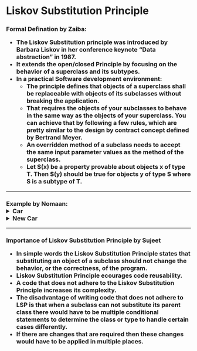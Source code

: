 <h1>Liskov Substitution Principle<br>



<h3> Formal Defination by Zaiba:

* The Liskov Substitution principle was introduced by Barbara Liskov in her conference keynote “Data abstraction” in 1987.
* It extends the open/closed Principle by focusing on the behavior of a superclass and its subtypes.
* In a practical Software development environment:
  - The principle defines that objects of a superclass shall be replaceable with objects of its subclasses without breaking the application.
  - That requires the objects of your subclasses to behave in the same way as the objects of your superclass. You can achieve that by following a few rules, which are pretty similar to the design by contract concept defined by   Bertrand Meyer.
  - An overridden method of a subclass needs to accept the same input parameter values as the method of the superclass.
  - Let $(x) be a property provable about objects x of type T. Then $(y) should be true for objects y of type S where S is a subtype of T.
___
<h3> Example by Nomaan:

<details>
<summary>Car</summary>

```c++
class Car
{
	public:
		void drive();
		void seatBelt();
		void airBag();
		void shiftGear();
		void fuelIndicator();
}
class Ford: public Car
{
	/*
	Can use Drive function
	Can use fuelIndicator
	.....
	*/
}
class Toyota: public Car
{
	/*
	Can use Drive function
	Can use fuelIndicator
	....
	*/
}
```
Ford and Toyota can completely replace any instance of Car, hence LSP is obeyed here.
</details>
<details>
<summary>New Car</summary>

```c++
class Car
{
	public:
		void drive();
		void seatBelt();
		void airBag();
		void shiftGear();
		void fuelIndicator();
}
class Ford: public Car{}
class Toyota: public Car{}
class Tesla: public Car
{
	void shiftGear()
	{
		/*
			Set a message? Do nothing? Nope
			It may be used to update some private members
			Can be used differently for this sub type
		*/
	}
}
```
* In this case we can either divide the class Car:
   - Gas Car
   - Electric Car<br>
   Where each sub type can make use of its own functions and have common ones in class Car
</details>

___

<h3>Importance of Liskov Substitution Principle by Sujeet

* In simple words the Liskov Substitution Principle states that substituting an object of a subclass should not change the behavior, or the correctness, of the program.
* Liskov Substitution Principle ecourages code reusability.
* A code that does not adhere to the Liskov Substitution Principle increases its complexity.
* The disadvantage of writing code that does not adhere to LSP is that when a subclass can not substitute its parent class there would have to be multiple conditional statements to determine the class or type to handle certain cases differently.
* If there are changes that are required then these changes would have to be applied in multiple places.